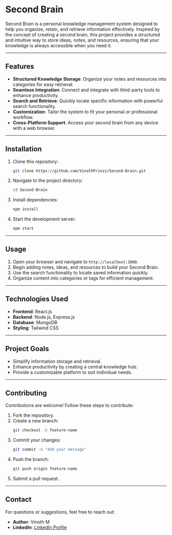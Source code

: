# Second Brain

Second Brain is a personal knowledge management system designed to help you organize, retain, and retrieve information effectively. Inspired by the concept of creating a second brain, this project provides a structured and intuitive way to store ideas, notes, and resources, ensuring that your knowledge is always accessible when you need it.

---

## Features

- **Structured Knowledge Storage**: Organize your notes and resources into categories for easy retrieval.
- **Seamless Integration**: Connect and integrate with third-party tools to enhance productivity.
- **Search and Retrieve**: Quickly locate specific information with powerful search functionality.
- **Customization**: Tailor the system to fit your personal or professional workflow.
- **Cross-Platform Support**: Access your second brain from any device with a web browser.

---

## Installation

1. Clone this repository:
   ```bash
   git clone https://github.com/VinothPrinzz/Second-Brain.git
   ```
2. Navigate to the project directory:
   ```bash
   cd Second-Brain
   ```
3. Install dependencies:
   ```bash
   npm install
   ```
4. Start the development server:
   ```bash
   npm start
   ```

---

## Usage

1. Open your browser and navigate to `http://localhost:3000`.
2. Begin adding notes, ideas, and resources to build your Second Brain.
3. Use the search functionality to locate saved information quickly.
4. Organize content into categories or tags for efficient management.

---

## Technologies Used

- **Frontend**: React.js
- **Backend**: Node.js, Express.js
- **Database**: MongoDB
- **Styling**: Tailwind CSS

---

## Project Goals

- Simplify information storage and retrieval.
- Enhance productivity by creating a central knowledge hub.
- Provide a customizable platform to suit individual needs.

---

## Contributing

Contributions are welcome! Follow these steps to contribute:

1. Fork the repository.
2. Create a new branch:
   ```bash
   git checkout -b feature-name
   ```
3. Commit your changes:
   ```bash
   git commit -m "Add your message"
   ```
4. Push the branch:
   ```bash
   git push origin feature-name
   ```
5. Submit a pull request.

---

## Contact

For questions or suggestions, feel free to reach out:

- **Author**: Vinoth M
- **LinkedIn**: [LinkedIn Profile](https://www.linkedin.com/in/vinoth-m-756aab178)
